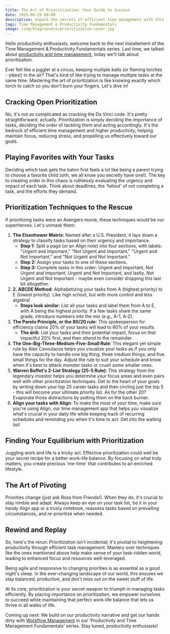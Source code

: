 ```yaml
---
title: The Art of Prioritization: Your Guide to Success
date: 2023-08-29 08:00
description: Unpack the secrets of efficient time management with this guide to prioritization
tags: Time Management & Productivity Fundamentals
image: /img/blog/covers/prioritization-cover.jpg
---
```

Hello productivity enthusiasts, welcome back to the next installement of the Time Management & Productivity Fundamentals series. Last time, we talked about [productivity and time management](/blog/introduction-to-productivity-and-time-management/), today we'll talk about prioritization.

Ever felt like a juggler at a circus, keeping multiple balls (or flaming torches - yikes!) in the air? That's kind of like trying to manage multiple tasks at the same time. Mastering the art of prioritization is like knowing exactly which torch to catch so you don't burn your fingers. Let's dive in!

## Cracking Open Prioritization

No, it's not as complicated as cracking the Da Vinci code. It's pretty straightforward, actually. Prioritization is simply deciding the importance of tasks, deciding the order of tackling them and acting accordingly. It's the bedrock of efficient time management and higher productivity, helping maintain focus, reducing stress, and propelling us effectively toward our goals.

## **Playing Favorites with Your Tasks**

Deciding which task gets the baton first feels a lot like being a parent trying to choose a favorite child (shh, we all know you secretly have one!). The key to creating order in this chaos is ruthlessly evaluating the urgency and impact of each task. Think about deadlines, the 'fallout' of not completing a task, and the efforts they demand.

## **Prioritization Techniques to the Rescue**

If prioritizing tasks were an Avengers movie, these techniques would be our superheroes. Let's unmask them:

1. **The Eisenhower Matrix:** Named after a U.S. President, it lays down a strategy to classify tasks based on their urgency and importance.
   - **Step 1:** Split a page (or an Align note) into four sections, with labels: "Urgent and Important," "Not Urgent and Important," "Urgent and Not Important," and "Not Urgent and Not Important."
   - **Step 2:** Assign your tasks to one of these sections.
   - **Step 3:** Complete tasks in this order: Urgent and Important, Not Urgent and Important, Urgent and Not Important, and lastly, Not Urgent and Not Important - maybe even consider dropping this last bit altogether.
2. **2. ABCDE Method:** Alphabetizing your tasks from A (highest priority) to E (lowest priority). Like high school, but with more control and less algebra!
   - **Steps look similar**: List all your tasks and label them from A to E, with A being the highest priority. If a few tasks share the same grade, introduce numbers into the mix (e.g., A-1, A-2).
3. **The Pareto Principle, or the 80/20 rule:** This spokesperson for efficiency claims 20% of your tasks will lead to 80% of your results.
   - **The drill:** List your tasks and their potential impact, focus on that impactful 20% first, and then attend to the remainder.
4. **The One-Big-Three-Medium-Five-Small Rule**: This elegant yet simple rule by Alex Cavoulacos helps you visualize your tasks as if you only have the capacity to handle one big thing, three medium things, and five small things for the day. Adjust the rule to suit your schedule and know when it's best to attack monster tasks or crush some smaller ones.
5. **Warren Buffet's 2-List Strategy (25-5 Rule)**: This strategy from the legendary investor helps you determine your focus areas and even pairs well with other prioritization techniques. Get to the heart of your goals by writing down your top 25 career tasks and then circling just the top 5 - this will become your ultimate priority list. As for the other 20? Evaporate those distractions by putting them on the back burner.
6. **Align your tasks with Align**: To make the most of your time, make sure you're using Align, our time management app that helps you visualize what's crucial in your daily life while keeping track of recurring schedules and reminding you when it's time to act. Get into the waiting list!

## **Finding Your Equilibrium with Prioritization**

Juggling work and life is a tricky act. Effective prioritization could well be your secret recipe for a better work-life balance. By focusing on what truly matters, you create precious 'me-time' that contributes to an enriched lifestyle.

## **The Art of Pivoting**

Priorities change (just ask Ross from Friends!). When they do, it's crucial to stay nimble and adapt. Always keep an eye on your task list, be it in your handy Align app or a trusty notebook, reassess tasks based on prevailing circumstances, and re-prioritize when needed.

## **Rewind and Replay**

So, here's the rerun: Prioritization isn't incidental; it's pivotal to heightening productivity through efficient task management. Mastery over techniques like the ones mentioned above help make sense of your task-ridden world, leading to enhanced focus and resources well-leveraged.

Being agile and responsive to changing priorities is as essential as a good night's sleep. In the ever-changing landscape of our world, this ensures we stay balanced, productive, and don't miss out on the sweet stuff of life.

At its core, prioritization is your secret weapon to triumph in managing tasks efficiently. By placing importance on prioritization, we empower ourselves to succeed while maintaining that perfect work-life balance that lets us thrive in all walks of life.

Coming up next: We build on our productivity narrative and get our hands dirty with [Workflow Management](/blog/workflow-management/) in our 'Productivity and Time Management Fundamentals' series. Stay tuned, productivity enthusiasts!